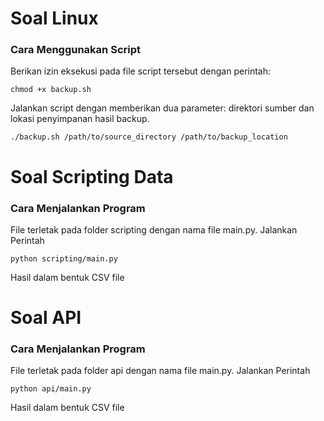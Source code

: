 # Soal Linux
### Cara Menggunakan Script

Berikan izin eksekusi pada file script tersebut dengan perintah:
```
chmod +x backup.sh
```

Jalankan script dengan memberikan dua parameter: direktori sumber dan lokasi penyimpanan hasil backup.
```
./backup.sh /path/to/source_directory /path/to/backup_location
```

# Soal Scripting Data
### Cara Menjalankan Program
File terletak pada folder scripting dengan nama file main.py. Jalankan Perintah
```
python scripting/main.py
```
Hasil dalam bentuk CSV file

# Soal API
### Cara Menjalankan Program
File terletak pada folder api dengan nama file main.py. Jalankan Perintah
```
python api/main.py
```
Hasil dalam bentuk CSV file